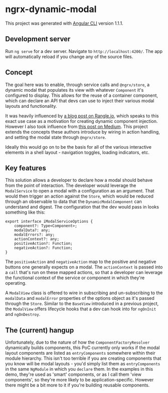 # ngrx-dynamic-modal

This project was generated with [Angular CLI](https://github.com/angular/angular-cli) version 1.1.1.

## Development server

Run `ng serve` for a dev server. Navigate to `http://localhost:4200/`. The app will automatically reload if you change any of the source files.

## Concept

The goal here was to enable, through service calls and `@ngrx/store`, a dynamic modal that populates its view with whatever `Component` it's configured to display.  This allows for the reuse of a container component, which can declare an API that devs can use to inject their various modal layouts and functionality.

It was heavily influenced by [a blog post on Rangle.io](http://blog.rangle.io/dynamically-creating-components-with-angular-2/), which speaks to this exact use case as a motivation for creating dynamic component injection. However I also took influence from [this post on Medium](https://medium.com/@tudorgergely/injecting-components-dynamically-in-angular-2-3d36594d49a0). This project extends the concepts these authors introduce by wiring in action handling, and setting the modal state through `@ngrx/store`.  

Ideally this would go on to be the basis for all of the various interactive elements in a shell layout - navigation toggles, loading indicators, etc.

## Key features

This solution allows a developer to declare how a modal should behave from the point of interaction.  The developer would leverage the `ModalService` to open a modal with a configuration as an argument.  That would then trigger an action against the `Store`, which would be reduced through an observable to data that the `DynamicModalComponent` can understand and digest.  The configuration that the dev would pass in looks something like this:
```
export interface iModalServiceOptions {
    component?: Type<Component>;
    modalData?: any;
    modalErrors?: any;
    actionContext?: any;
    positiveAction?: Function;
    negativeAction?: Function;
}
```

The `positiveAction` and `negativeAction` map to the positive and negative buttons one generally expects on a modal.  The `actionContext` is passed into a `call` that's run on these mapped actions, so that a developer can leverage the functional context of the service or component in which they're operating.

A `ModalView` class is offered to wire in subscribing and un-subscribing to the `modalData` and `modalError` properties of the options object as it's passed through the `Store`. Similar to the `BaseView` introduced in a previous project, the `ModalView` offers lifecycle hooks that a dev can hook into for `ngOnInit` and `ngOnDestroy`.  

## The (current) hangup

Unfortunately, due to the nature of how the `ComponentFactoryResolver` dynamically builds components, this PoC currently only works if the modal layout components are listed as `entryComponents` somewhere within their module hierarchy.  This isn't too terrible if you are creating components that you know will be modal layouts - you'd simply list them as `entryComponents` in the same `NgModule` in which you `declare` them.  In the examples in this demo, they're used as 'smart' components, or as I call them 'view components', so they're more likely to be application-specific. However there might be a bit more to it if you're building reusable components.

